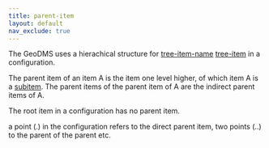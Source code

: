 ```yaml
---
title: parent-item
layout: default
nav_exclude: true
---
```

The GeoDMS uses a hierachical structure for [tree-item-name](tree-item-name) [tree-item](tree-item) in a configuration.

The parent item of an item A is the item one level higher, of which item A is a [subitem](subitem). The parent items of the parent item of A are the indirect parent items of A.

The root item in a configuration has no parent item.

a point (.) in the configuration refers to the direct parent item, two points (..) to the parent of the parent etc.  